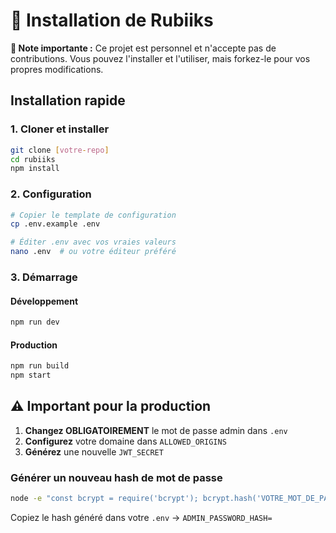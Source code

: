# 🚀 Installation de Rubiiks

**📌 Note importante :** Ce projet est personnel et n'accepte pas de contributions. Vous pouvez l'installer et l'utiliser, mais forkez-le pour vos propres modifications.

## Installation rapide

### 1. Cloner et installer
```bash
git clone [votre-repo]
cd rubiiks
npm install
```

### 2. Configuration
```bash
# Copier le template de configuration
cp .env.example .env

# Éditer .env avec vos vraies valeurs
nano .env  # ou votre éditeur préféré
```

### 3. Démarrage

#### Développement
```bash
npm run dev
```

#### Production
```bash
npm run build
npm start
```

## ⚠️ Important pour la production

1. **Changez OBLIGATOIREMENT** le mot de passe admin dans `.env`
2. **Configurez** votre domaine dans `ALLOWED_ORIGINS`
3. **Générez** une nouvelle `JWT_SECRET`

### Générer un nouveau hash de mot de passe
```bash
node -e "const bcrypt = require('bcrypt'); bcrypt.hash('VOTRE_MOT_DE_PASSE', 10).then(hash => console.log(hash));"
```

Copiez le hash généré dans votre `.env` → `ADMIN_PASSWORD_HASH=`
